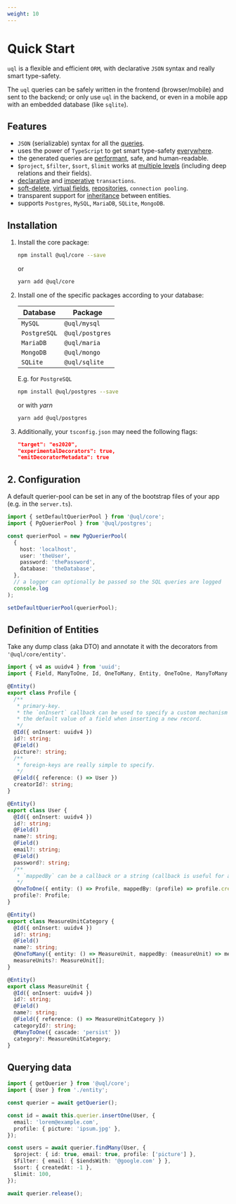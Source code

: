 ```yaml
---
weight: 10
---
```


# Quick Start

`uql` is a flexible and efficient `ORM`, with declarative `JSON` syntax and really smart type-safety.

The `uql` queries can be safely written in the frontend (browser/mobile) and sent to the backend; or only use `uql` in the backend, or even in a mobile app with an embedded database (like `sqlite`).

## Features

- `JSON` (serializable) syntax for all the [queries](https://uql.io/docs/querying-logical-operators).
- uses the power of `TypeScript` to get smart type-safety [everywhere](https://uql.io/docs/api-repository).
- the generated queries are [performant](https://uql.io/docs/querying-retrieve-relations), safe, and human-readable.
- `$project`, `$filter`, `$sort`, `$limit` works at [multiple levels](https://uql.io/docs/querying-retrieve-relations) (including deep relations and their fields).
- [declarative](https://uql.io/docs/transactions-declarative) and [imperative](https://uql.io/docs/transactions-imperative) `transactions`.
- [soft-delete](https://uql.io/docs/entities-soft-delete), [virtual fields](https://uql.io/docs/entities-virtual-fields), [repositories](https://uql.io/docs/api-repository), `connection pooling`.
- transparent support for [inheritance](https://uql.io/docs/entities-advanced) between entities.
- supports `Postgres`, `MySQL`, `MariaDB`, `SQLite`, `MongoDB`.

## Installation

1. Install the core package:

   ```sh
   npm install @uql/core --save
   ```

   or

   ```sh
   yarn add @uql/core
   ```

2. Install one of the specific packages according to your database:

   | Database     | Package         |
   | ------------ | --------------- |
   | `MySQL`      | `@uql/mysql`    |
   | `PostgreSQL` | `@uql/postgres` |
   | `MariaDB`    | `@uql/maria`    |
   | `MongoDB`    | `@uql/mongo`    |
   | `SQLite`     | `@uql/sqlite`   |

   E.g. for `PostgreSQL`

   ```sh
   npm install @uql/postgres --save
   ```

   or with _yarn_

   ```sh
   yarn add @uql/postgres
   ```

3. Additionally, your `tsconfig.json` may need the following flags:

   ```json
   "target": "es2020",
   "experimentalDecorators": true,
   "emitDecoratorMetadata": true
   ```

## 2. Configuration

A default querier-pool can be set in any of the bootstrap files of your app (e.g. in the `server.ts`).

```ts
import { setDefaultQuerierPool } from '@uql/core';
import { PgQuerierPool } from '@uql/postgres';

const querierPool = new PgQuerierPool(
  {
    host: 'localhost',
    user: 'theUser',
    password: 'thePassword',
    database: 'theDatabase',
  },
  // a logger can optionally be passed so the SQL queries are logged
  console.log
);

setDefaultQuerierPool(querierPool);
```

## Definition of Entities

Take any dump class (aka DTO) and annotate it with the decorators from `'@uql/core/entity'`.

```ts
import { v4 as uuidv4 } from 'uuid';
import { Field, ManyToOne, Id, OneToMany, Entity, OneToOne, ManyToMany } from '@uql/core/entity';

@Entity()
export class Profile {
  /**
   * primary-key.
   * the `onInsert` callback can be used to specify a custom mechanism for auto-generating
   * the default value of a field when inserting a new record.
   */
  @Id({ onInsert: uuidv4 })
  id?: string;
  @Field()
  picture?: string;
  /**
   * foreign-keys are really simple to specify.
   */
  @Field({ reference: () => User })
  creatorId?: string;
}

@Entity()
export class User {
  @Id({ onInsert: uuidv4 })
  id?: string;
  @Field()
  name?: string;
  @Field()
  email?: string;
  @Field()
  password?: string;
  /**
   * `mappedBy` can be a callback or a string (callback is useful for auto-refactoring).
   */
  @OneToOne({ entity: () => Profile, mappedBy: (profile) => profile.creatorId, cascade: true })
  profile?: Profile;
}

@Entity()
export class MeasureUnitCategory {
  @Id({ onInsert: uuidv4 })
  id?: string;
  @Field()
  name?: string;
  @OneToMany({ entity: () => MeasureUnit, mappedBy: (measureUnit) => measureUnit.category })
  measureUnits?: MeasureUnit[];
}

@Entity()
export class MeasureUnit {
  @Id({ onInsert: uuidv4 })
  id?: string;
  @Field()
  name?: string;
  @Field({ reference: () => MeasureUnitCategory })
  categoryId?: string;
  @ManyToOne({ cascade: 'persist' })
  category?: MeasureUnitCategory;
}
```

## Querying data

```ts
import { getQuerier } from '@uql/core';
import { User } from './entity';

const querier = await getQuerier();

const id = await this.querier.insertOne(User, {
  email: 'lorem@example.com',
  profile: { picture: 'ipsum.jpg' },
});

const users = await querier.findMany(User, {
  $project: { id: true, email: true, profile: ['picture'] },
  $filter: { email: { $iendsWith: '@google.com' } },
  $sort: { createdAt: -1 },
  $limit: 100,
});

await querier.release();
```
